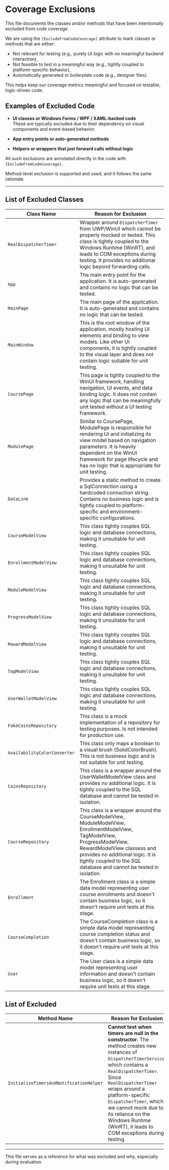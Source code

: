 # Coverage Exclusions

This file documents the classes and/or methods that have been intentionally excluded from code coverage.

We are using the `[ExcludeFromCodeCoverage]` attribute to mark classes or methods that are either:

- Not relevant for testing (e.g., purely UI logic with no meaningful backend interaction),
- Not feasible to test in a meaningful way (e.g., tightly coupled to platform-specific behavior),
- Automatically generated or boilerplate code (e.g., designer files).

This helps keep our coverage metrics meaningful and focused on testable, logic-driven code.

## Examples of Excluded Code

- **UI classes or Windows Forms / WPF / XAML-backed code**  
  These are typically excluded due to their dependency on visual components and event-based behavior.

- **App entry points or auto-generated methods**

- **Helpers or wrappers that just forward calls without logic**

All such exclusions are annotated directly in the code with `[ExcludeFromCodeCoverage]`.

Method-level exclusion is supported and used, and it follows the same rationale.

---

## List of Excluded Classes

| Class Name                            | Reason for Exclusion                                                                                   |
|--------------------------------------|--------------------------------------------------------------------------------------------------------|
| `RealDispatcherTimer`                | Wrapper around `DispatcherTimer` from UWP/WinUI which cannot be properly mocked or tested. This class is tightly coupled to the Windows Runtime (WinRT), and leads to COM exceptions during testing. It provides no additional logic beyond forwarding calls. |
| `App`								   | The main entry point for the application. It is auto-generated and contains no logic that can be tested. |
| `MainPage`                           | The main page of the application. It is auto-generated and contains no logic that can be tested. |
| `MainWindow`						   | This is the root window of the application, mostly hosting UI elements and binding to view models. Like other UI components, it is tightly coupled to the visual layer and does not contain logic suitable for unit testing. |
| `CoursePage`						   | This page is tightly coupled to the WinUI framework, handling navigation, UI events, and data binding logic. It does not contain any logic that can be meaningfully unit tested without a UI testing framework. |
| `ModulePage`						   | Similar to CoursePage, ModulePage is responsible for rendering UI and initializing its view model based on navigation parameters. It is heavily dependent on the WinUI framework for page lifecycle and has no logic that is appropriate for unit testing. |
| `DataLink`						   | Provides a static method to create a SqlConnection using a hardcoded connection string. Contains no business logic and is tightly coupled to platform-specific and environment-specific configurations.|
| `CourseModelView`					   | This class tightly couples SQL logic and database connections, making it unsuitable for unit testing. |
| `EnrollmentModelView`				   | This class tightly couples SQL logic and database connections, making it unsuitable for unit testing. |
| `ModuleModelView`					   | This class tightly couples SQL logic and database connections, making it unsuitable for unit testing. |
| `ProgressModelView`				   | This class tightly couples SQL logic and database connections, making it unsuitable for unit testing. |
| `RewardModelView`					   | This class tightly couples SQL logic and database connections, making it unsuitable for unit testing. |
| `TagModelView`					   | This class tightly couples SQL logic and database connections, making it unsuitable for unit testing. |
| `UserWalletModelView` 			   | This class tightly couples SQL logic and database connections, making it unsuitable for unit testing. |
| `FakeCoinsRepository`				   | This class is a mock implementation of a repository for testing purposes. Is not intended for production use. |
| `AvailabilityColorConverter`		   | This class only maps a boolean to a visual brush (SolidColorBrush). This is not business logic and is not suitable for unit testing. |
| `CoinsRepository`					   | This class is a wrapper around the UserWalletModelView class and provides no additional logic. It is tightly coupled to the SQL database and cannot be tested in isolation. |
| `CourseRepository`				   | This class is a wrapper around the CourseModelView, ModuleModelView, EnrollmentModelView, TagModelView, ProgressModelView, RewardModelView classess and provides no additional logic. It is tightly coupled to the SQL database and cannot be tested in isolation. |
| `Enrollment`                         | The Enrollment class is a simple data model representing user course enrollments and doesn't contain business logic, so it doesn't require unit tests at this stage.|
| `CourseCompletion` 				   | The CourseCompletion class is a simple data model representing course completion status and doesn't contain business logic, so it doesn't require unit tests at this stage.|
| `User`							   | The User class is a simple data model representing user information and doesn't contain business logic, so it doesn't require unit tests at this stage.|
## List of Excluded 

| Method Name                             | Reason for Exclusion                                                                                   |
|-----------------------------------------|--------------------------------------------------------------------------------------------------------|
| `InitializeTimersAndNotificationHelper`  | **Cannot test when timers are null in the constructor.** The method creates new instances of `DispatcherTimerService`, which contains a `RealDispatcherTimer`. Since `RealDispatcherTimer` wraps around a platform-specific `DispatcherTimer`, which we cannot mock due to its reliance on the Windows Runtime (WinRT), it leads to COM exceptions during testing. |

---

This file serves as a reference for what was excluded and why, especially during evaluation.
